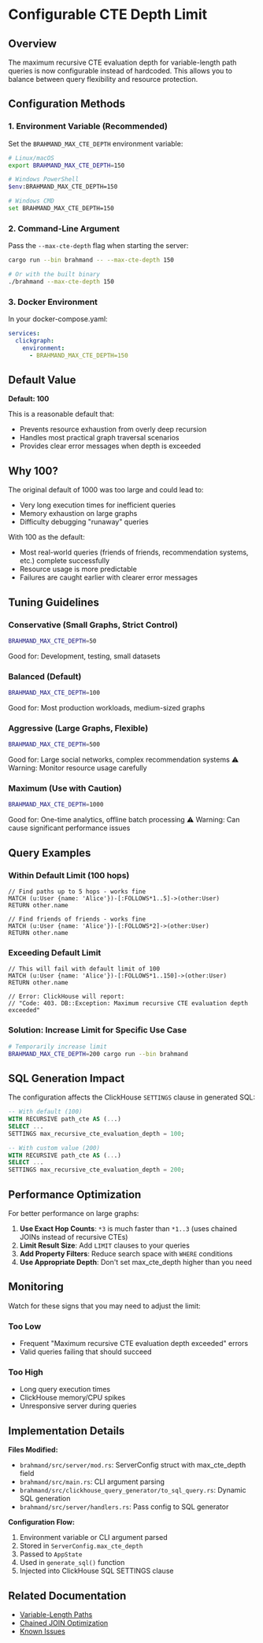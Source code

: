 # Configurable CTE Depth Limit

## Overview

The maximum recursive CTE evaluation depth for variable-length path queries is now configurable instead of hardcoded. This allows you to balance between query flexibility and resource protection.

## Configuration Methods

### 1. Environment Variable (Recommended)

Set the `BRAHMAND_MAX_CTE_DEPTH` environment variable:

```bash
# Linux/macOS
export BRAHMAND_MAX_CTE_DEPTH=150

# Windows PowerShell
$env:BRAHMAND_MAX_CTE_DEPTH=150

# Windows CMD
set BRAHMAND_MAX_CTE_DEPTH=150
```

### 2. Command-Line Argument

Pass the `--max-cte-depth` flag when starting the server:

```bash
cargo run --bin brahmand -- --max-cte-depth 150

# Or with the built binary
./brahmand --max-cte-depth 150
```

### 3. Docker Environment

In your docker-compose.yaml:

```yaml
services:
  clickgraph:
    environment:
      - BRAHMAND_MAX_CTE_DEPTH=150
```

## Default Value

**Default: 100**

This is a reasonable default that:
- Prevents resource exhaustion from overly deep recursion
- Handles most practical graph traversal scenarios
- Provides clear error messages when depth is exceeded

## Why 100?

The original default of 1000 was too large and could lead to:
- Very long execution times for inefficient queries
- Memory exhaustion on large graphs
- Difficulty debugging "runaway" queries

With 100 as the default:
- Most real-world queries (friends of friends, recommendation systems, etc.) complete successfully
- Resource usage is more predictable
- Failures are caught earlier with clearer error messages

## Tuning Guidelines

### Conservative (Small Graphs, Strict Control)
```bash
BRAHMAND_MAX_CTE_DEPTH=50
```
Good for: Development, testing, small datasets

### Balanced (Default)
```bash
BRAHMAND_MAX_CTE_DEPTH=100
```
Good for: Most production workloads, medium-sized graphs

### Aggressive (Large Graphs, Flexible)
```bash
BRAHMAND_MAX_CTE_DEPTH=500
```
Good for: Large social networks, complex recommendation systems
⚠️ Warning: Monitor resource usage carefully

### Maximum (Use with Caution)
```bash
BRAHMAND_MAX_CTE_DEPTH=1000
```
Good for: One-time analytics, offline batch processing
⚠️ Warning: Can cause significant performance issues

## Query Examples

### Within Default Limit (100 hops)
```cypher
// Find paths up to 5 hops - works fine
MATCH (u:User {name: 'Alice'})-[:FOLLOWS*1..5]->(other:User)
RETURN other.name

// Find friends of friends - works fine  
MATCH (u:User {name: 'Alice'})-[:FOLLOWS*2]->(other:User)
RETURN other.name
```

### Exceeding Default Limit
```cypher
// This will fail with default limit of 100
MATCH (u:User {name: 'Alice'})-[:FOLLOWS*1..150]->(other:User)
RETURN other.name

// Error: ClickHouse will report:
// "Code: 403. DB::Exception: Maximum recursive CTE evaluation depth exceeded"
```

### Solution: Increase Limit for Specific Use Case
```bash
# Temporarily increase limit
BRAHMAND_MAX_CTE_DEPTH=200 cargo run --bin brahmand
```

## SQL Generation Impact

The configuration affects the ClickHouse `SETTINGS` clause in generated SQL:

```sql
-- With default (100)
WITH RECURSIVE path_cte AS (...)
SELECT ...
SETTINGS max_recursive_cte_evaluation_depth = 100;

-- With custom value (200)
WITH RECURSIVE path_cte AS (...)
SELECT ...
SETTINGS max_recursive_cte_evaluation_depth = 200;
```

## Performance Optimization

For better performance on large graphs:

1. **Use Exact Hop Counts**: `*3` is much faster than `*1..3` (uses chained JOINs instead of recursive CTEs)
2. **Limit Result Size**: Add `LIMIT` clauses to your queries
3. **Add Property Filters**: Reduce search space with `WHERE` conditions
4. **Use Appropriate Depth**: Don't set max_cte_depth higher than you need

## Monitoring

Watch for these signs that you may need to adjust the limit:

### Too Low
- Frequent "Maximum recursive CTE evaluation depth exceeded" errors
- Valid queries failing that should succeed

### Too High
- Long query execution times
- ClickHouse memory/CPU spikes
- Unresponsive server during queries

## Implementation Details

**Files Modified:**
- `brahmand/src/server/mod.rs`: ServerConfig struct with max_cte_depth field
- `brahmand/src/main.rs`: CLI argument parsing
- `brahmand/src/clickhouse_query_generator/to_sql_query.rs`: Dynamic SQL generation
- `brahmand/src/server/handlers.rs`: Pass config to SQL generator

**Configuration Flow:**
1. Environment variable or CLI argument parsed
2. Stored in `ServerConfig.max_cte_depth`
3. Passed to `AppState`
4. Used in `generate_sql()` function
5. Injected into ClickHouse SQL SETTINGS clause

## Related Documentation

- [Variable-Length Paths](../STATUS_REPORT.md#variable-length-paths)
- [Chained JOIN Optimization](../CHAINED_JOIN_OPTIMIZATION.md)
- [Known Issues](../KNOWN_ISSUES.md)

